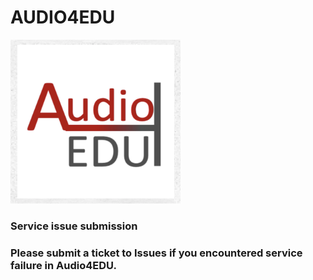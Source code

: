 # AUDIO4EDU
![screenshot](https://raw.githubusercontent.com/12HuYang/AUDIO4EDU/master/audio4edu_thum.png)
### Service issue submission
### Please submit a ticket to Issues if you encountered service failure in Audio4EDU.
